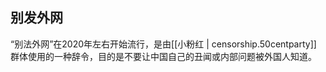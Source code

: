 


## 


## 别发外网

“别法外网”在2020年左右开始流行，是由[[小粉红 | censorship.50centparty]] 群体使用的一种辞令，目的是不要让中国自己的丑闻或内部问题被外国人知道。